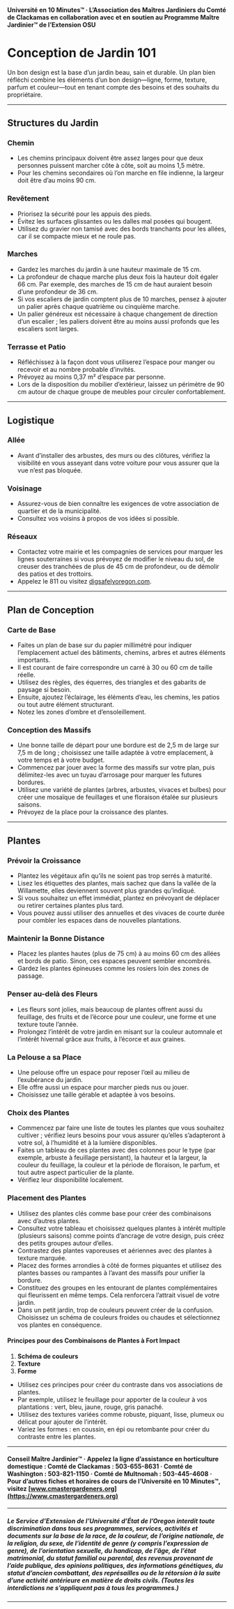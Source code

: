 #### Université en 10 Minutes™ · L’Association des Maîtres Jardiniers du Comté de Clackamas en collaboration avec et en soutien au Programme Maître Jardinier™ de l’Extension OSU

# Conception de Jardin 101

Un bon design est la base d’un jardin beau, sain et durable. Un plan bien réfléchi combine les éléments d’un bon design—ligne, forme, texture, parfum et couleur—tout en tenant compte des besoins et des souhaits du propriétaire.

---

## Structures du Jardin

### Chemin

- Les chemins principaux doivent être assez larges pour que deux personnes puissent marcher côte à côte, soit au moins 1,5 mètre.
- Pour les chemins secondaires où l’on marche en file indienne, la largeur doit être d’au moins 90 cm.

### Revêtement

- Priorisez la sécurité pour les appuis des pieds.
- Évitez les surfaces glissantes ou les dalles mal posées qui bougent.
- Utilisez du gravier non tamisé avec des bords tranchants pour les allées, car il se compacte mieux et ne roule pas.

### Marches

- Gardez les marches du jardin à une hauteur maximale de 15 cm.
- La profondeur de chaque marche plus deux fois la hauteur doit égaler 66 cm. Par exemple, des marches de 15 cm de haut auraient besoin d’une profondeur de 36 cm.
- Si vos escaliers de jardin comptent plus de 10 marches, pensez à ajouter un palier après chaque quatrième ou cinquième marche.
- Un palier généreux est nécessaire à chaque changement de direction d’un escalier ; les paliers doivent être au moins aussi profonds que les escaliers sont larges.

### Terrasse et Patio

- Réfléchissez à la façon dont vous utiliserez l’espace pour manger ou recevoir et au nombre probable d’invités.
- Prévoyez au moins 0,37 m² d’espace par personne.
- Lors de la disposition du mobilier d’extérieur, laissez un périmètre de 90 cm autour de chaque groupe de meubles pour circuler confortablement.

---

## Logistique

### Allée

- Avant d’installer des arbustes, des murs ou des clôtures, vérifiez la visibilité en vous asseyant dans votre voiture pour vous assurer que la vue n’est pas bloquée.

### Voisinage

- Assurez-vous de bien connaître les exigences de votre association de quartier et de la municipalité.
- Consultez vos voisins à propos de vos idées si possible.

### Réseaux

- Contactez votre mairie et les compagnies de services pour marquer les lignes souterraines si vous prévoyez de modifier le niveau du sol, de creuser des tranchées de plus de 45 cm de profondeur, ou de démolir des patios et des trottoirs.
- Appelez le 811 ou visitez [digsafelyoregon.com](https://digsafelyoregon.com).

---

## Plan de Conception

### Carte de Base

- Faites un plan de base sur du papier millimétré pour indiquer l’emplacement actuel des bâtiments, chemins, arbres et autres éléments importants.
- Il est courant de faire correspondre un carré à 30 ou 60 cm de taille réelle.
- Utilisez des règles, des équerres, des triangles et des gabarits de paysage si besoin.
- Ensuite, ajoutez l’éclairage, les éléments d’eau, les chemins, les patios ou tout autre élément structurant.
- Notez les zones d’ombre et d’ensoleillement.

### Conception des Massifs

- Une bonne taille de départ pour une bordure est de 2,5 m de large sur 7,5 m de long ; choisissez une taille adaptée à votre emplacement, à votre temps et à votre budget.
- Commencez par jouer avec la forme des massifs sur votre plan, puis délimitez-les avec un tuyau d’arrosage pour marquer les futures bordures.
- Utilisez une variété de plantes (arbres, arbustes, vivaces et bulbes) pour créer une mosaïque de feuillages et une floraison étalée sur plusieurs saisons.
- Prévoyez de la place pour la croissance des plantes.

---

## Plantes

### Prévoir la Croissance

- Plantez les végétaux afin qu’ils ne soient pas trop serrés à maturité.
- Lisez les étiquettes des plantes, mais sachez que dans la vallée de la Willamette, elles deviennent souvent plus grandes qu’indiqué.
- Si vous souhaitez un effet immédiat, plantez en prévoyant de déplacer ou retirer certaines plantes plus tard.
- Vous pouvez aussi utiliser des annuelles et des vivaces de courte durée pour combler les espaces dans de nouvelles plantations.

### Maintenir la Bonne Distance

- Placez les plantes hautes (plus de 75 cm) à au moins 60 cm des allées et bords de patio. Sinon, ces espaces peuvent sembler encombrés.
- Gardez les plantes épineuses comme les rosiers loin des zones de passage.

### Penser au-delà des Fleurs

- Les fleurs sont jolies, mais beaucoup de plantes offrent aussi du feuillage, des fruits et de l’écorce pour une couleur, une forme et une texture toute l’année.
- Prolongez l’intérêt de votre jardin en misant sur la couleur automnale et l’intérêt hivernal grâce aux fruits, à l’écorce et aux graines.

### La Pelouse a sa Place

- Une pelouse offre un espace pour reposer l’œil au milieu de l’exubérance du jardin.
- Elle offre aussi un espace pour marcher pieds nus ou jouer.
- Choisissez une taille gérable et adaptée à vos besoins.

### Choix des Plantes

- Commencez par faire une liste de toutes les plantes que vous souhaitez cultiver ; vérifiez leurs besoins pour vous assurer qu’elles s’adapteront à votre sol, à l’humidité et à la lumière disponibles.
- Faites un tableau de ces plantes avec des colonnes pour le type (par exemple, arbuste à feuillage persistant), la hauteur et la largeur, la couleur du feuillage, la couleur et la période de floraison, le parfum, et tout autre aspect particulier de la plante.
- Vérifiez leur disponibilité localement.

### Placement des Plantes

- Utilisez des plantes clés comme base pour créer des combinaisons avec d’autres plantes.
- Consultez votre tableau et choisissez quelques plantes à intérêt multiple (plusieurs saisons) comme points d’ancrage de votre design, puis créez des petits groupes autour d’elles.
- Contrastez des plantes vaporeuses et aériennes avec des plantes à texture marquée.
- Placez des formes arrondies à côté de formes piquantes et utilisez des plantes basses ou rampantes à l’avant des massifs pour unifier la bordure.
- Constituez des groupes en les entourant de plantes complémentaires qui fleurissent en même temps. Cela renforcera l’attrait visuel de votre jardin.
- Dans un petit jardin, trop de couleurs peuvent créer de la confusion. Choisissez un schéma de couleurs froides ou chaudes et sélectionnez vos plantes en conséquence.

#### Principes pour des Combinaisons de Plantes à Fort Impact

1. **Schéma de couleurs**
2. **Texture**
3. **Forme**

- Utilisez ces principes pour créer du contraste dans vos associations de plantes.
- Par exemple, utilisez le feuillage pour apporter de la couleur à vos plantations : vert, bleu, jaune, rouge, gris panaché.
- Utilisez des textures variées comme robuste, piquant, lisse, plumeux ou délicat pour ajouter de l’intérêt.
- Variez les formes : en coussin, en épi ou retombante pour créer du contraste entre les plantes.

---

#### Conseil Maître Jardinier™ · Appelez la ligne d’assistance en horticulture domestique : Comté de Clackamas : 503-655-8631 · Comté de Washington : 503-821-1150 · Comté de Multnomah : 503-445-4608 · Pour d’autres fiches et horaires de cours de l’Université en 10 Minutes™, visitez [www.cmastergardeners.org](https://www.cmastergardeners.org)

---

##### Le Service d’Extension de l’Université d’État de l’Oregon interdit toute discrimination dans tous ses programmes, services, activités et documents sur la base de la race, de la couleur, de l’origine nationale, de la religion, du sexe, de l’identité de genre (y compris l’expression de genre), de l’orientation sexuelle, du handicap, de l’âge, de l’état matrimonial, du statut familial ou parental, des revenus provenant de l’aide publique, des opinions politiques, des informations génétiques, du statut d’ancien combattant, des représailles ou de la rétorsion à la suite d’une activité antérieure en matière de droits civils. (Toutes les interdictions ne s’appliquent pas à tous les programmes.)
---